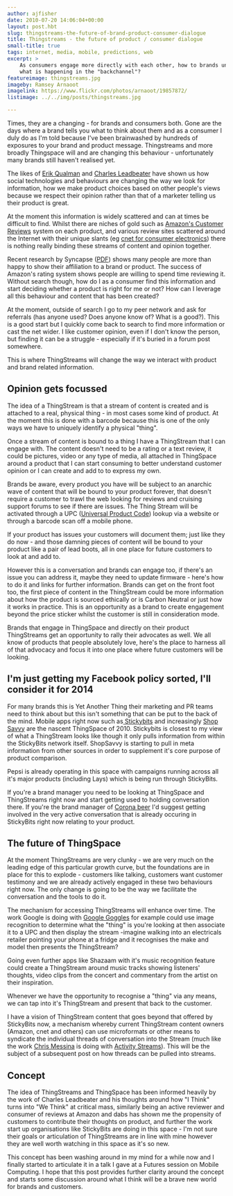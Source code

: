 ```yaml
---
author: ajfisher
date: 2010-07-20 14:06:04+00:00
layout: post.hbt
slug: thingstreams-the-future-of-brand-product-consumer-dialogue
title: Thingstreams - the future of product / consumer dialogue
small-title: true
tags: internet, media, mobile, predictions, web
excerpt: >
    As consumers engage more directly with each other, how to brands understand
    what is happening in the "backchannel"?
featureimage: thingstreams.jpg
imageby: Ramsey Arnaoot
imagelink: https://www.flickr.com/photos/arnaoot/19857872/
listimage: ../../img/posts/thingstreams.jpg

---
```


Times, they are a changing - for brands and consumers both. Gone are the days where a brand tells you what to think about them and as a consumer I duly do as I'm told because I've been brainwashed by hundreds of exposures to your brand and product message. Thingstreams and more broadly Thingspace will and are changing this behaviour - unfortunately many brands still haven't realised yet.

The likes of [Erik Qualman](http://twitter.com/equalman) and [Charles Leadbeater](http://www.charlesleadbeater.net/home.aspx) have shown us how social technologies and behaviours are changing the way we look for information, how we make product choices based on other people's views because we respect their opinion rather than that of a marketer telling us their product is great.

At the moment this information is widely scattered and can at times be difficult to find. Whilst there are niches of gold such as [Amazon's Customer Reviews](http://www.amazon.com) system on each product, and various review sites scattered around the Internet with their unique slants (eg [cnet for consumer electronics](http://reviews.cnet.com/)) there is nothing really binding these streams of content and opinion together.

Recent research by Syncapse ([PDF](http://www.syncapse.com/media/syncapse-value-of-a-facebook-fan.pdf)) shows many people are more than happy to show their affiliation to a brand or product. The success of Amazon's rating system shows people are willing to spend time reviewing it. Without search though, how do I as a consumer find this information and start  deciding whether a product is right for me or not? How can I leverage all this behaviour and content that has been created?

At the moment, outside of search I go to my peer network and ask for  referrals (has anyone used? Does anyone know of? What is a good?). This is a good start but I quickly come back to search to find more information or cast the net wider. I like customer opinion, even if I don't know the person, but finding it can be a struggle - especially if it's buried in a forum post somewhere.

This is where ThingStreams will change the way we interact with product and brand related information.


## Opinion gets focussed


The idea of a ThingStream is that a stream of content is created and is attached to a real, physical thing - in most cases some kind of product. At the moment this is done with a barcode because this is one of the only ways we have to uniquely identify a physical "thing".

Once a stream of content is bound to a thing I have a ThingStream that I can engage with. The content doesn't need to be a rating or a text review, it could be pictures, video or any type of media, all attached in ThingSpace around a product that I can start consuming to better understand customer opinion or I can create and add to to express my own.

Brands be aware, every product you have will be subject to an anarchic wave of content that will be bound to your product forever, that doesn't require a customer to trawl the web looking for reviews and cruising support forums to see if there are issues. The Thing Stream will be activated through a UPC ([Universal Product Code](http://en.wikipedia.org/wiki/Universal_Product_Code)) lookup via a website or through a barcode scan off a mobile phone.

If your product has issues your customers will document them; just like they do now - and those damning pieces of content will be bound to your product like a pair of lead boots, all in one place for future customers to look at and add to.

However this is a conversation and brands can engage too, if there's an issue you can address it, maybe they need to update firmware - here's how to do it and links for further information. Brands can get on the front foot too, the first piece of content in the ThingStream could be more information about how the product is sourced ethically or is Carbon Neutral or just how it works in practice. This is an opportunity as a brand to create engagement beyond the price sticker whilst the customer is still in consideration mode.

Brands that engage in ThingSpace and directly on their product ThingStreams get an opportunity to rally their advocates as well. We all know of products that people absolutely love, here's the place to harness all of that advocacy and focus it into one place where future customers will be looking.


## I'm just getting my Facebook policy sorted, I'll consider it for 2014


For many brands this is Yet Another Thing their marketing and PR teams need to think about but this isn't something that can be put to the back of the mind. Mobile apps right now such as[ Stickybits](http://stickybits.com) and increasingly [Shop Savvy](http://www.biggu.com/) are the nascent ThingSpace of 2010. Stickybits is closest to my view of what a ThingStream looks like though it only pulls information from within the StickyBits network itself. ShopSavvy is starting to pull in meta information from other sources in order to supplement it's core purpose of product comparison.

Pepsi is already operating in this space with campaigns running across all it's major products (including Lays) which is being run through StickyBits.

If you're a brand manager you need to be looking at ThingSpace and ThingStreams right now and start getting used to holding conversation there. If you're the brand manager of [Corona beer](http://www.corona.com) I'd suggest getting involved in the very active conversation that is already occuring in StickyBits right now relating to your product.


## The future of ThingSpace


At the moment ThingStreams are very clunky - we are very much on the leading edge of this particular growth curve, but the foundations are in place for this to explode - customers like talking, customers want customer testimony and we are already actively engaged in these two behaviours right now. The only change is going to be the way we facilitate the conversation and the tools to do it.

The mechanism for accessing ThingStreams will enhance over time. The work Google is doing with [Google Goggles](http://www.google.com/mobile/goggles/#text) for  example could use image recognition to determine what the "thing" is  you're looking at then associate it to a UPC and then display the stream -imagine walking into an electricals retailer pointing your phone at a fridge and it recognises the make and model then presents the ThingStream?

Going even further apps  like Shazaam with it's music recognition feature could create a  ThingStream around music tracks showing listeners' thoughts, video clips  from the concert and commentary from the artist on their inspiration.

Whenever we have the opportunity to recognise a "thing" via any means, we can tap into it's ThingStream and present that back to the customer.

I have a vision of ThingStream content that goes beyond that offered by StickyBits now, a mechanism whereby current ThingStream content owners (Amazon, cnet and others) can use microformats or other means to syndicate the individual threads of conversation into the Stream (much like the work [Chris Messina](http://twitter.com/chrismessina) is doing with [Activity Streams](http://activitystrea.ms/)). This will be the subject of a subsequent post on how threads can be pulled into streams.


## Concept


The idea of ThingStreams and ThingSpace has been informed heavily by the work of Charles Leadbeater and his thoughts around how "I Think" turns into "We Think" at critical mass, similarly being an active reviewer and consumer of reviews at Amazon and dabs has shown me the propensity of customers to contribute their thoughts on product, and further the work start up organisations like StickyBits are doing in this space - I'm not sure their goals or articulation of ThingStreams are in line with mine however they are well worth watching in this space as it's so new.

This concept has been washing around in my mind for a while now and I   finally started to articulate it in a talk I gave at a Futures session   on Mobile Computing. I hope that this post provides further clarity   around the concept and starts some discussion around what I think will   be a brave new world for brands and customers.
